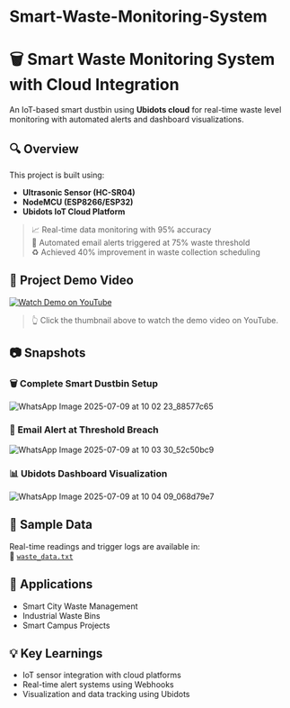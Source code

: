 # Smart-Waste-Monitoring-System

# 🗑️ Smart Waste Monitoring System with Cloud Integration

An IoT-based smart dustbin using **Ubidots cloud** for real-time waste level monitoring with automated alerts and dashboard visualizations.

## 🔍 Overview

This project is built using:
- **Ultrasonic Sensor (HC-SR04)**
- **NodeMCU (ESP8266/ESP32)**
- **Ubidots IoT Cloud Platform**

> 📈 Real-time data monitoring with 95% accuracy  
> 📧 Automated email alerts triggered at 75% waste threshold  
> ♻️ Achieved 40% improvement in waste collection scheduling

## 🎥 Project Demo Video

[![Watch Demo on YouTube](https://img.youtube.com/vi/C0m3z5l4kmY/hqdefault.jpg)](https://youtube.com/shorts/C0m3z5l4kmY?si=pyXL2To-KDi-KHO3)

> 👆 Click the thumbnail above to watch the demo video on YouTube.


## 📷 Snapshots

### 🗑️ Complete Smart Dustbin Setup
![WhatsApp Image 2025-07-09 at 10 02 23_88577c65](https://github.com/user-attachments/assets/f7f14459-08b7-4647-9ea2-5c5f02368944)


### 📩 Email Alert at Threshold Breach

![WhatsApp Image 2025-07-09 at 10 03 30_52c50bc9](https://github.com/user-attachments/assets/5ba61304-9039-4816-942b-d4579fba16ac)


### 📊 Ubidots Dashboard Visualization
![WhatsApp Image 2025-07-09 at 10 04 09_068d79e7](https://github.com/user-attachments/assets/622eb92c-eb5a-4aeb-8c00-738dae056d37)


## 📁 Sample Data

Real-time readings and trigger logs are available in:  
📄 [`waste_data.txt`](waste_data.txt)


## 📌 Applications
- Smart City Waste Management
- Industrial Waste Bins
- Smart Campus Projects

## 💡 Key Learnings
- IoT sensor integration with cloud platforms
- Real-time alert systems using Webhooks
- Visualization and data tracking using Ubidots


